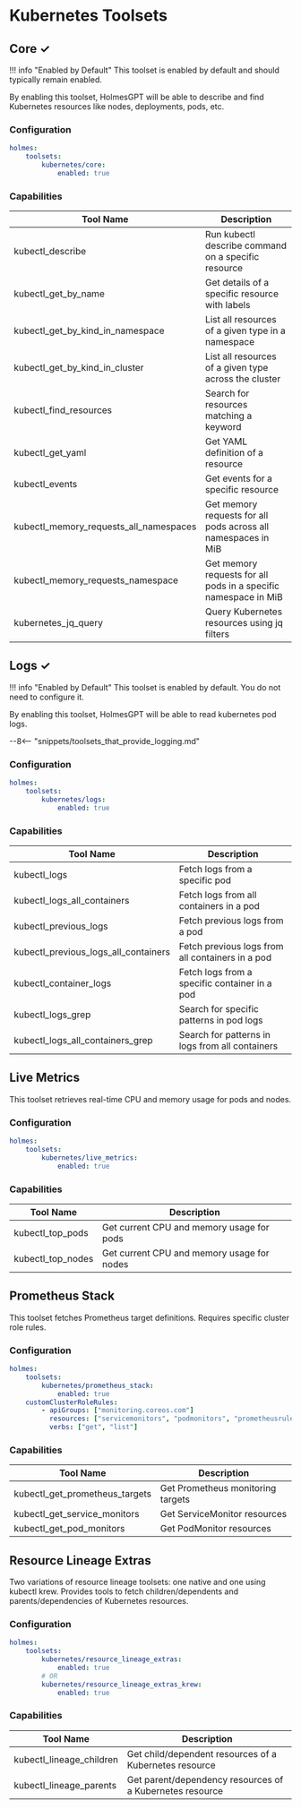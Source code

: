 # Kubernetes Toolsets

## Core ✓

!!! info "Enabled by Default"
    This toolset is enabled by default and should typically remain enabled.

By enabling this toolset, HolmesGPT will be able to describe and find Kubernetes resources like nodes, deployments, pods, etc.

### Configuration

```yaml
holmes:
    toolsets:
        kubernetes/core:
            enabled: true
```

### Capabilities

| Tool Name | Description |
|-----------|-------------|
| kubectl_describe | Run kubectl describe command on a specific resource |
| kubectl_get_by_name | Get details of a specific resource with labels |
| kubectl_get_by_kind_in_namespace | List all resources of a given type in a namespace |
| kubectl_get_by_kind_in_cluster | List all resources of a given type across the cluster |
| kubectl_find_resources | Search for resources matching a keyword |
| kubectl_get_yaml | Get YAML definition of a resource |
| kubectl_events | Get events for a specific resource |
| kubectl_memory_requests_all_namespaces | Get memory requests for all pods across all namespaces in MiB |
| kubectl_memory_requests_namespace | Get memory requests for all pods in a specific namespace in MiB |
| kubernetes_jq_query | Query Kubernetes resources using jq filters |

## Logs ✓

!!! info "Enabled by Default"
    This toolset is enabled by default. You do not need to configure it.

By enabling this toolset, HolmesGPT will be able to read kubernetes pod logs.

--8<-- "snippets/toolsets_that_provide_logging.md"

### Configuration

```yaml
holmes:
    toolsets:
        kubernetes/logs:
            enabled: true
```

### Capabilities

| Tool Name | Description |
|-----------|-------------|
| kubectl_logs | Fetch logs from a specific pod |
| kubectl_logs_all_containers | Fetch logs from all containers in a pod |
| kubectl_previous_logs | Fetch previous logs from a pod |
| kubectl_previous_logs_all_containers | Fetch previous logs from all containers in a pod |
| kubectl_container_logs | Fetch logs from a specific container in a pod |
| kubectl_logs_grep | Search for specific patterns in pod logs |
| kubectl_logs_all_containers_grep | Search for patterns in logs from all containers |

## Live Metrics

This toolset retrieves real-time CPU and memory usage for pods and nodes.

### Configuration

```yaml
holmes:
    toolsets:
        kubernetes/live_metrics:
            enabled: true
```

### Capabilities

| Tool Name | Description |
|-----------|-------------|
| kubectl_top_pods | Get current CPU and memory usage for pods |
| kubectl_top_nodes | Get current CPU and memory usage for nodes |

## Prometheus Stack

This toolset fetches Prometheus target definitions. Requires specific cluster role rules.

### Configuration

```yaml
holmes:
    toolsets:
        kubernetes/prometheus_stack:
            enabled: true
    customClusterRoleRules:
        - apiGroups: ["monitoring.coreos.com"]
          resources: ["servicemonitors", "podmonitors", "prometheusrules"]
          verbs: ["get", "list"]
```

### Capabilities

| Tool Name | Description |
|-----------|-------------|
| kubectl_get_prometheus_targets | Get Prometheus monitoring targets |
| kubectl_get_service_monitors | Get ServiceMonitor resources |
| kubectl_get_pod_monitors | Get PodMonitor resources |

## Resource Lineage Extras

Two variations of resource lineage toolsets: one native and one using kubectl krew. Provides tools to fetch children/dependents and parents/dependencies of Kubernetes resources.

### Configuration

```yaml
holmes:
    toolsets:
        kubernetes/resource_lineage_extras:
            enabled: true
        # OR
        kubernetes/resource_lineage_extras_krew:
            enabled: true
```

### Capabilities

| Tool Name | Description |
|-----------|-------------|
| kubectl_lineage_children | Get child/dependent resources of a Kubernetes resource |
| kubectl_lineage_parents | Get parent/dependency resources of a Kubernetes resource |
